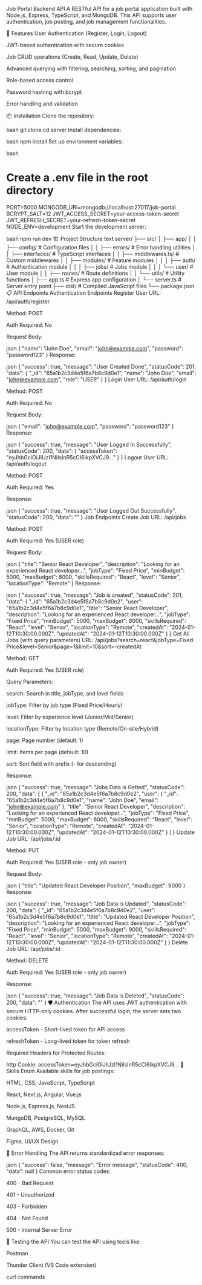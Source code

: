 Job Portal Backend API
A RESTful API for a job portal application built with Node.js, Express, TypeScript, and MongoDB. This API supports user authentication, job posting, and job management functionalities.

🚀 Features
User Authentication (Register, Login, Logout)

JWT-based authentication with secure cookies

Job CRUD operations (Create, Read, Update, Delete)

Advanced querying with filtering, searching, sorting, and pagination

Role-based access control

Password hashing with bcrypt

Error handling and validation

📦 Installation
Clone the repository:

bash
git clone <your-repo-url>
cd server
Install dependencies:

bash
npm install
Set up environment variables:

bash
# Create a .env file in the root directory
PORT=5000
MONGODB_URI=mongodb://localhost:27017/job-portal
BCRYPT_SALT=12
JWT_ACCESS_SECRET=your-access-token-secret
JWT_REFRESH_SECRET=your-refresh-token-secret
NODE_ENV=development
Start the development server:

bash
npm run dev
🏗️ Project Structure
text
server/
├── src/
│   ├── app/
│   │   ├── config/          # Configuration files
│   │   ├── errors/          # Error handling utilities
│   │   ├── interfaces/      # TypeScript interfaces
│   │   ├── middlewares.ts/  # Custom middlewares
│   │   ├── modules/         # Feature modules
│   │   │   ├── auth/        # Authentication module
│   │   │   ├── jobs/        # Jobs module
│   │   │   └── user/        # User module
│   │   ├── routes/          # Route definitions
│   │   └── utils/           # Utility functions
│   ├── app.ts              # Express app configuration
│   └── server.ts           # Server entry point
├── dist/                   # Compiled JavaScript files
└── package.json
📋 API Endpoints
Authentication Endpoints
Register User
URL: /api/auth/register

Method: POST

Auth Required: No

Request Body:

json
{
  "name": "John Doe",
  "email": "john@example.com",
  "password": "password123"
}
Response:

json
{
  "success": true,
  "message": "User Created Done",
  "statusCode": 201,
  "data": {
    "_id": "65a1b2c3d4e5f6a7b8c9d0e1",
    "name": "John Doe",
    "email": "john@example.com",
    "role": "USER"
  }
}
Login User
URL: /api/auth/login

Method: POST

Auth Required: No

Request Body:

json
{
  "email": "john@example.com",
  "password": "password123"
}
Response:

json
{
  "success": true,
  "message": "User Logged In Successfully",
  "statusCode": 200,
  "data": {
    "accessToken": "eyJhbGciOiJIUzI1NiIsInR5cCI6IkpXVCJ9..."
  }
}
Logout User
URL: /api/auth/logout

Method: POST

Auth Required: Yes

Response:

json
{
  "success": true,
  "message": "User Logged Out Successfully",
  "statusCode": 200,
  "data": ""
}
Job Endpoints
Create Job
URL: /api/jobs

Method: POST

Auth Required: Yes (USER role)

Request Body:

json
{
  "title": "Senior React Developer",
  "description": "Looking for an experienced React developer...",
  "jobType": "Fixed Price",
  "minBudget": 5000,
  "maxBudget": 8000,
  "skillsRequired": "React",
  "level": "Senior",
  "locationType": "Remote"
}
Response:

json
{
  "success": true,
  "message": "Job is created",
  "statusCode": 201,
  "data": {
    "_id": "65a1b2c3d4e5f6a7b8c9d0e2",
    "user": "65a1b2c3d4e5f6a7b8c9d0e1",
    "title": "Senior React Developer",
    "description": "Looking for an experienced React developer...",
    "jobType": "Fixed Price",
    "minBudget": 5000,
    "maxBudget": 8000,
    "skillsRequired": "React",
    "level": "Senior",
    "locationType": "Remote",
    "createdAt": "2024-01-12T10:30:00.000Z",
    "updatedAt": "2024-01-12T10:30:00.000Z"
  }
}
Get All Jobs (with query parameters)
URL: /api/jobs?search=react&jobType=Fixed Price&level=Senior&page=1&limit=10&sort=-createdAt

Method: GET

Auth Required: Yes (USER role)

Query Parameters:

search: Search in title, jobType, and level fields

jobType: Filter by job type (Fixed Price/Hourly)

level: Filter by experience level (Junior/Mid/Senior)

locationType: Filter by location type (Remote/On-site/Hybrid)

page: Page number (default: 1)

limit: Items per page (default: 10)

sort: Sort field with prefix (- for descending)

Response:

json
{
  "success": true,
  "message": "Jobs Data is Getted",
  "statusCode": 200,
  "data": [
    {
      "_id": "65a1b2c3d4e5f6a7b8c9d0e2",
      "user": {
        "_id": "65a1b2c3d4e5f6a7b8c9d0e1",
        "name": "John Doe",
        "email": "john@example.com"
      },
      "title": "Senior React Developer",
      "description": "Looking for an experienced React developer...",
      "jobType": "Fixed Price",
      "minBudget": 5000,
      "maxBudget": 8000,
      "skillsRequired": "React",
      "level": "Senior",
      "locationType": "Remote",
      "createdAt": "2024-01-12T10:30:00.000Z",
      "updatedAt": "2024-01-12T10:30:00.000Z"
    }
  ]
}
Update Job
URL: /api/jobs/:id

Method: PUT

Auth Required: Yes (USER role - only job owner)

Request Body:

json
{
  "title": "Updated React Developer Position",
  "maxBudget": 9000
}
Response:

json
{
  "success": true,
  "message": "Job Data is Updated",
  "statusCode": 200,
  "data": {
    "_id": "65a1b2c3d4e5f6a7b8c9d0e2",
    "user": "65a1b2c3d4e5f6a7b8c9d0e1",
    "title": "Updated React Developer Position",
    "description": "Looking for an experienced React developer...",
    "jobType": "Fixed Price",
    "minBudget": 5000,
    "maxBudget": 9000,
    "skillsRequired": "React",
    "level": "Senior",
    "locationType": "Remote",
    "createdAt": "2024-01-12T10:30:00.000Z",
    "updatedAt": "2024-01-12T11:30:00.000Z"
  }
}
Delete Job
URL: /api/jobs/:id

Method: DELETE

Auth Required: Yes (USER role - only job owner)

Response:

json
{
  "success": true,
  "message": "Job Data is Deleted",
  "statusCode": 200,
  "data": ""
}
🛡️ Authentication
The API uses JWT authentication with secure HTTP-only cookies. After successful login, the server sets two cookies:

accessToken - Short-lived token for API access

refreshToken - Long-lived token for token refresh

Required Headers for Protected Routes:

http
Cookie: accessToken=eyJhbGciOiJIUzI1NiIsInR5cCI6IkpXVCJ9...
🎯 Skills Enum
Available skills for job postings:

HTML, CSS, JavaScript, TypeScript

React, Next.js, Angular, Vue.js

Node.js, Express.js, NestJS

MongoDB, PostgreSQL, MySQL

GraphQL, AWS, Docker, Git

Figma, UI/UX Design

🚦 Error Handling
The API returns standardized error responses:

json
{
  "success": false,
  "message": "Error message",
  "statusCode": 400,
  "data": null
}
Common error status codes:

400 - Bad Request

401 - Unauthorized

403 - Forbidden

404 - Not Found

500 - Internal Server Error

🧪 Testing the API
You can test the API using tools like:

Postman

Thunder Client (VS Code extension)

curl commands
